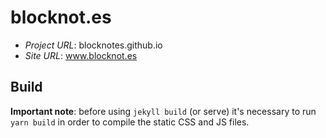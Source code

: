 # blocknot.es

- _Project URL_: blocknotes.github.io
- _Site URL_: www.blocknot.es

## Build
**Important note**: before using `jekyll build` (or serve) it's necessary to run `yarn build` in order to compile the static CSS and JS files.
